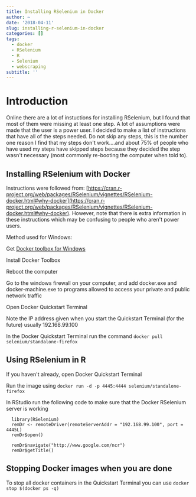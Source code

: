 ```yaml
---
title: Installing RSelenium in Docker
author: ~
date: '2018-04-11'
slug: installing-r-selenium-in-docker
categories: []
tags:
  - docker
  - RSelenium
  - R
  - Selenium
  - webscraping
subtitle: ''
---
```


# Introduction

Online there are a lot of instuctions for installing RSelenium, but I found that most of them were missing at least one step. A lot of assumptions were made that the user is a power user. I decided to make a list of instructions that have all of the steps needed. Do not skip any steps, this is the number one reason I find that my steps don't work....and about 75% of people who have used my steps have skipped steps because they decided the step wasn't necessary (most commonly re-booting the computer when told to). 

## Installing RSelenium with Docker

Instructions were followed from: [https://cran.r-project.org/web/packages/RSelenium/vignettes/RSelenium-docker.html#why-docker](https://cran.r-project.org/web/packages/RSelenium/vignettes/RSelenium-docker.html#why-docker). However, note that there is extra information in these instructions which may be confusing to people who aren't power users.

Method used for Windows:

Get [Docker toolbox for Windows](https://docs.docker.com/toolbox/toolbox_install_windows/)

Install Docker Toolbox

Reboot the computer

Go to the windows firewall on your computer, and add docker.exe and docker-machine.exe to programs allowed to access your private and public network traffic

Open Docker Quickstart Terminal

Note the IP address given when you start the Quickstart Terminal (for the future) usually 192.168.99.100

In the Docker Quickstart Terminal run the command `docker pull selenium/standalone-firefox` 

## Using RSelenium in R

If you haven't already, open Docker Quickstart Terminal

Run the image using `docker run -d -p 4445:4444 selenium/standalone-firefox`

In RStudio run the following code to make sure that the Docker RSelenium server is working
```
  library(RSelenium)
  remDr <- remoteDriver(remoteServerAddr = "192.168.99.100", port = 4445L)
  remDr$open()

  remDr$navigate("http://www.google.com/ncr")
  remDr$getTitle()
```

## Stopping Docker images when you are done

To stop all docker containers in the Quickstart Terminal you can use `docker stop $(docker ps -q)`
